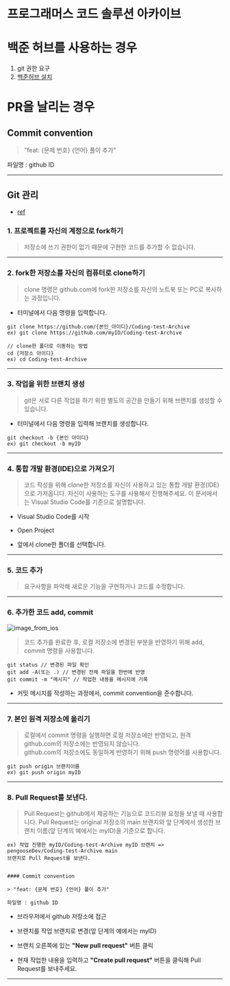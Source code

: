 # 프로그래머스 코드 솔루션 아카이브


# 백준 허브를 사용하는 경우
1. git 권한 요구
2. [백준허브 설치](https://chrome.google.com/webstore/detail/%EB%B0%B1%EC%A4%80%ED%97%88%EB%B8%8Cbaekjoonhub/ccammcjdkpgjmcpijpahlehmapgmphmk?hl=en&authuser=0)

# PR을 날리는 경우

## Commit convention

> "feat: {문제 번호} {언어} 풀이 추가"

파일명 : github ID

---

## Git 관리 
- [ref](https://github.com/woowacourse/woowacourse-docs/tree/main/precourse)

### 1. 프로젝트를 자신의 계정으로 fork하기

> 저장소에 쓰기 권한이 없기 때문에 구현한 코드를 추가할 수 없습니다.

---

### 2. fork한 저장소를 자신의 컴퓨터로 clone하기

> clone 명령은 github.com에 fork한 저장소를 자신의 노트북 또는 PC로 복사하는 과정입니다.

- 터미널에서 다음 명령을 입력합니다.

```
git clone https://github.com/{본인_아이디}/Coding-test-Archive
ex) git clone https://github.com/myID/Coding-test-Archive
```

```
// clone한 폴더로 이동하는 방법
cd {저장소 아이디}
ex) cd Coding-test-Archive
```


---

### 3. 작업을 위한 브랜치 생성

> git은 서로 다른 작업을 하기 위한 별도의 공간을 만들기 위해 브랜치를 생성할 수 있습니다.

- 터미널에서 다음 명령을 입력해 브랜치를 생성합니다.

```
git checkout -b {본인 아이디}
ex) git checkout -b myID
```

---

### 4. 통합 개발 환경(IDE)으로 가져오기

> 코드 작성을 위해 clone한 저장소를 자신이 사용하고 있는 통합 개발 환경(IDE)으로 가져옵니다.
> 자신이 사용하는 도구를 사용해서 진행해주세요. 이 문서에서는 Visual Studio Code를 기준으로 설명합니다.

- Visual Studio Code를 시작
- Open Project

- 앞에서 clone한 폴더를 선택합니다.

---

### 5. 코드 추가

> 요구사항을 파악해 새로운 기능을 구현하거나 코드를 수정합니다.

---

### 6. 추가한 코드 add, commit

![image_from_ios](https://user-images.githubusercontent.com/73521518/210260968-be19fff3-8e16-4865-ba6d-352f1f7455ad.jpg)

> 코드 추가를 완료한 후, 로컬 저장소에 변경된 부분을 반영하기 위해 add, commit 명령을 사용합니다.

```
git status // 변경된 파일 확인
git add -A(또는 .) // 변경된 전체 파일을 한번에 반영
git commit -m "메시지" // 작업한 내용을 메시지에 기록
```

- 커밋 메시지를 작성하는 과정에서, commit convention을 준수합니다.

---

### 7. 본인 원격 저장소에 올리기

> 로컬에서 commit 명령을 실행하면 로컬 저장소에만 반영되고, 원격 github.com의 저장소에는 반영되지 않습니다.  
> github.com의 저장소에도 동일하게 반영하기 위해 push 명령어를 사용합니다.

```
git push origin 브랜치이름
ex) git push origin myID
```

---

### 8. Pull Request를 보낸다.

> Pull Request는 github에서 제공하는 기능으로 코드리뷰 요청을 보낼 때 사용합니다.
> Pull Request는 original 저장소의 main 브랜치와 앞 단계에서 생성한 브랜치 이름(앞 단계의 예에서는 myID)을 기준으로 합니다.


```
ex) 작업 진행한 myID/Coding-test-Archive myID 브랜치 => pengooseDev/Coding-test-Archive main
브랜치로 Pull Request를 보낸다.


#### Commit convention

> "feat: {문제 번호} {언어} 풀이 추가"

파일명 : github ID
```
- 브라우저에서 github 저장소에 접근
- 브랜치를 작업 브랜치로 변경(앞 단계의 예에서는 myID)
- 브랜치 오른쪽에 있는 **"New pull request"** 버튼 클릭

- 현재 작업한 내용을 입력하고 **"Create pull request"** 버튼을 클릭해 Pull Request를 보내주세요.
---

